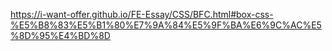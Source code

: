https://i-want-offer.github.io/FE-Essay/CSS/BFC.html#box-css-%E5%B8%83%E5%B1%80%E7%9A%84%E5%9F%BA%E6%9C%AC%E5%8D%95%E4%BD%8D